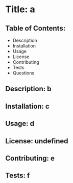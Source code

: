 
  # Title: a
  
  ## Table of Contents:
  
  * Description
  * Installation
  * Usage
  * License
  * Contributing
  * Tests
  * Questions

  ## Description: b
  
  ## Installation: c
  ## Usage: d
  ## License: undefined
  ## Contributing: e
  ## Tests: f

